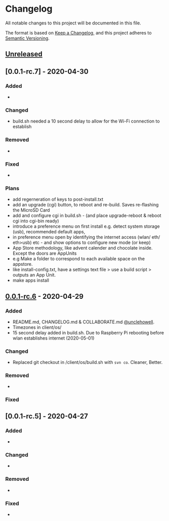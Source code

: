 # Changelog
All notable changes to this project will be documented in this file.

The format is based on [Keep a Changelog](https://keepachangelog.com/en/1.0.0/),
and this project adheres to [Semantic Versioning](https://semver.org/spec/v2.0.0.html).

## [Unreleased]

## [0.0.1-rc.7] - 2020-04-30
### Added
- 

### Changed
- build.sh needed a 10 second delay to allow for the Wi-Fi connection to establish

### Removed
-

### Fixed
-

### Plans
- add regerneration of keys to post-install.txt
- add an upgrade (cgi) button, to reboot and re-build. Saves re-flashing the MicroSD Card
- add and configure cgi in build.sh - (and place upgrade-reboot & reboot cgi into cgi-bin ready) 
- introduce a preference menu on first install e.g. detect system storage (usb), recommended default apps,
- in preference menu open by identifying the internet access (wlan/ eth/ eth>usb) etc - and show options to configure new mode (or keep)
- App Store methodology, like advent calender and chocolate inside. Except the doors are AppUnits
- e.g Make a folder to correspond to each available space on the appstore. 
- like install-config.txt, have a settings text file > use a build script > outputs an App Unit.
- make apps install

## [0.0.1-rc.6] - 2020-04-29
### Added
- README.md, CHANGELOG.md & COLLABORATE.md [@unclehowell](https://github.com/unclehowell).
- Timezones in client/os/
- 15 second delay added in build.sh. Due to Raspberry Pi rebooting before wlan establishes internet (2020-05-01) 

### Changed
- Replaced git checkout in /client/os/build.sh with `svn co`. Cleaner, Better. 

### Removed
- 

### Fixed

## [0.0.1-rc.5] - 2020-04-27
### Added
- 

### Changed
- 

### Removed 
- 

### Fixed
- 

[Unreleased]: https://github.com/unclehowell/hbnb/compare/v0.0.1-rc.6...HEAD
[0.0.1-rc.6]: https://github.com/unclehowell/hbnb/compare/v0.0.1-rc.5...v0.0.1-rc.6
